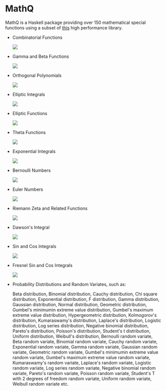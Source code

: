 MathQ
=====

MathQ is a Haskell package providing over 150 mathematical special functions using a subset of [this](http://www.mymathlib.com) high performance library.

* Combinatorial Functions

    ![](https://raw.github.com/yndi/mathq/master/function_library/01.png)
* Gamma and Beta Functions

    ![](https://raw.github.com/yndi/mathq/master/function_library/02.png)
* Orthogonal Polynomials

    ![](https://raw.github.com/yndi/mathq/master/function_library/03.png)
* Elliptic Integrals

    ![](https://raw.github.com/yndi/mathq/master/function_library/04.png)
* Elliptic Functions

    ![](https://raw.github.com/yndi/mathq/master/function_library/05.png)
* Theta Functions

    ![](https://raw.github.com/yndi/mathq/master/function_library/06.png)
* Exponential Integrals

    ![](https://raw.github.com/yndi/mathq/master/function_library/07.png)
* Bernoulli Numbers

    ![](https://raw.github.com/yndi/mathq/master/function_library/08.png)
* Euler Numbers

    ![](https://raw.github.com/yndi/mathq/master/function_library/09.png)
* Riemann Zeta and Related Functions

    ![](https://raw.github.com/yndi/mathq/master/function_library/10.png)
* Dawson's Integral

    ![](https://raw.github.com/yndi/mathq/master/function_library/11.png)
* Sin and Cos Integrals

    ![](https://raw.github.com/yndi/mathq/master/function_library/12.png)
* Fresnel Sin and Cos Integrals

    ![](https://raw.github.com/yndi/mathq/master/function_library/13.png)
* Probability Distributions and Random Variates, such as:

    Beta distribution, Binomial distribution, Cauchy distribution, Chi square distribution, Exponential distribution, F distribution, Gamma distribution, Gaussian distribution, Normal distribution, Geometric distribution, Gumbel's minimumin extreme value distribution, Gumbel's maximum extreme value distribution, Hypergeometric distribution, Kolmogorov's distribution, Kumaraswamy's distribution, Laplace's distribution, Logistic distribution, Log series distribution, Negative binomial distribution, Pareto's distribution, Poisson's distribution, Student's t distribution, Uniform distribution, Weibull's distribution, Bernoulli random variate, Beta random variate, Binomial random variate, Cauchy random variate, Exponential random variate, Gamma random variate, Gaussian random variate, Geometric random variate, Gumbel's minimumin extreme value random variate, Gumbel's maximum extreme value random variate, Kumaraswamy's random variate, Laplace's random variate, Logistic random variate, Log series random variate, Negative binomial random variate, Pareto's random variate, Poisson random variate, Student's T with 2 degrees of freedom random variate, Uniform random variate, Weibull random variate etc.
